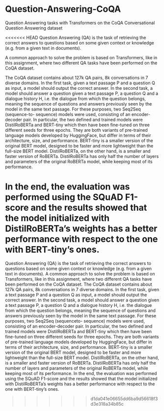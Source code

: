 # Question-Answering-CoQA

Question Answering tasks with Transformers on the CoQA Conversational Question Answering dataset

<<<<<<< HEAD
Question Answering (QA) is the task of retrievingthe correct answers to questions based on somegiven context or knowledge (e.g. from a giventext in documents). 

A common approach to solvethe problem is based on Transformers, like in thisassignment, where two different QA tasks havebeen performed on the CoQA dataset. 

The CoQA dataset contains about 127k QA pairs, 8k conversationsin 7 diverse domains. In the first task, given atext passage P and a question Q as input, a modelshould output the correct answer. In the secondtask, a model should answer a question given a textpassage P, a question Q and a dialogue history H,i.e. the dialogue from which the question belongs,meaning the sequence of questions and answerspreviously seen by the model in the same text passage.For these purposes, two Seq2Seq (sequence-to-sequence) models were used, consisting of anencoder-decoder pair. In particular, the two definedand trained models were DistilRoBERTa andBERT-tiny which then have been fine-tuned onthree different seeds for three epochs. They areboth variants of pre-trained language models developedby HuggingFace, but differ in terms of their architecture, 
size, and performance. BERT-tinyis a smaller version of the original BERT model,designed to be faster and more lightweight thanthe full-size BERT model. DistilRoBERTa, onthe other hand, is a smaller and faster versionof RoBERTa. DistilRoBERTa has only half thenumber of layers and parameters of the originalRoBERTa model, while keeping most of its performance.
In the end, the evaluation was performedusing the SQuAD F1-score and the results showedthat the model initialized with DistilRoBERTa’sweights has a better performance with respect tothe one with BERT-tiny’s ones.
=======
Question Answering (QA) is the task of retrieving
the correct answers to questions based on some
given context or knowledge (e.g. from a given
text in documents). A common approach to solve
the problem is based on Transformers, like in this
assignment, where two different QA tasks have
been performed on the CoQA dataset. The CoQA
dataset contains about 127k QA pairs, 8k conversations
in 7 diverse domains. In the first task, given a
text passage P and a question Q as input, a model
should output the correct answer. In the second
task, a model should answer a question given a text
passage P, a question Q and a dialogue history H,
i.e. the dialogue from which the question belongs,
meaning the sequence of questions and answers
previously seen by the model in the same text passage.
For these purposes, two Seq2Seq (sequenceto-
sequence) models were used, consisting of an
encoder-decoder pair. In particular, the two defined
and trained models were DistilRoBERTa and
BERT-tiny which then have been fine-tuned on
three different seeds for three epochs. They are
both variants of pre-trained language models developed
by HuggingFace, but differ in terms of their architecture, 
size, and performance. BERT-tiny
is a smaller version of the original BERT model,
designed to be faster and more lightweight than
the full-size BERT model. DistilRoBERTa, on
the other hand, is a smaller and faster version
of RoBERTa. DistilRoBERTa has only half the
number of layers and parameters of the original
RoBERTa model, while keeping most of its performance.
In the end, the evaluation was performed
using the SQuAD F1-score and the results showed
that the model initialized with DistilRoBERTa’s
weights has a better performance with respect to
the one with BERT-tiny’s ones.
>>>>>>> d1da041e06655dd6ba9d56618f3d3e318a34b85c
